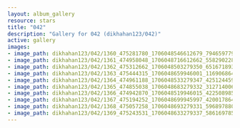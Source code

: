 ```yaml
---
layout: album_gallery
resource: stars
title: "042"
description: "Gallery for 042 (dikhahan123/042)"
active: gallery
images:
- image_path: dikhahan123/042/1360_475281780_1706048546612679_7946597790838284936_n.jpg
- image_path: dikhahan123/042/1361_474958048_1706048716612662_5582902285481103615_n.jpg
- image_path: dikhahan123/042/1362_475312662_1706048503279350_6516718936744208718_n.jpg
- image_path: dikhahan123/042/1363_475444315_1706048659946001_1169068647644029281_n.jpg
- image_path: dikhahan123/042/1364_474961188_1706048533279347_4251244593496325411_n.jpg
- image_path: dikhahan123/042/1365_474855038_1706048683279332_3127140062352562854_n.jpg
- image_path: dikhahan123/042/1366_474942870_1706048519946015_4225089852139048172_n.jpg
- image_path: dikhahan123/042/1367_475194252_1706048699945997_4200178645493503387_n.jpg
- image_path: dikhahan123/042/1368_475057258_1706048693279331_5968978806528397125_n.jpg
- image_path: dikhahan123/042/1369_475243531_1706048633279337_5861697851973896766_n.jpg
---
```

